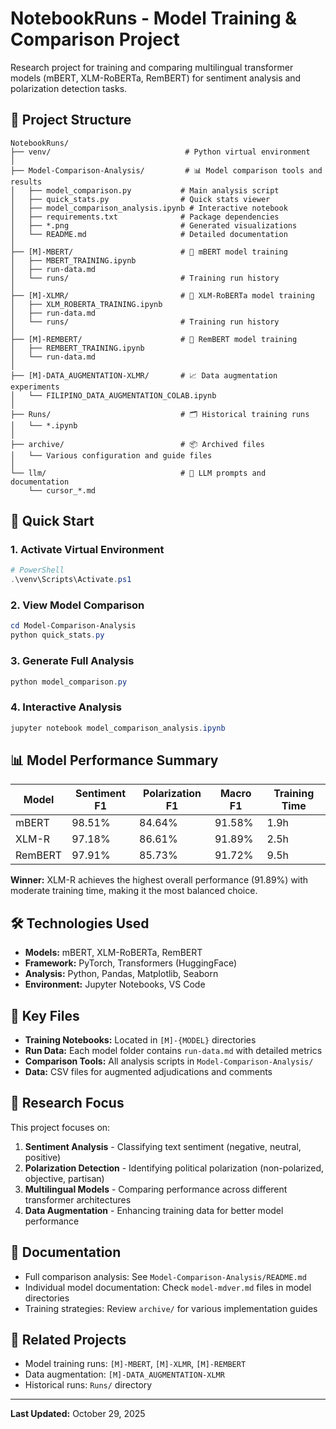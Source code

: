 # NotebookRuns - Model Training & Comparison Project

Research project for training and comparing multilingual transformer models (mBERT, XLM-RoBERTa, RemBERT) for sentiment analysis and polarization detection tasks.

## 📁 Project Structure

```
NotebookRuns/
├── venv/                              # Python virtual environment
│
├── Model-Comparison-Analysis/         # 📊 Model comparison tools and results
│   ├── model_comparison.py           # Main analysis script
│   ├── quick_stats.py                # Quick stats viewer
│   ├── model_comparison_analysis.ipynb # Interactive notebook
│   ├── requirements.txt              # Package dependencies
│   ├── *.png                         # Generated visualizations
│   └── README.md                     # Detailed documentation
│
├── [M]-MBERT/                        # 🤖 mBERT model training
│   ├── MBERT_TRAINING.ipynb
│   ├── run-data.md
│   └── runs/                         # Training run history
│
├── [M]-XLMR/                         # 🤖 XLM-RoBERTa model training
│   ├── XLM_ROBERTA_TRAINING.ipynb
│   ├── run-data.md
│   └── runs/                         # Training run history
│
├── [M]-REMBERT/                      # 🤖 RemBERT model training
│   ├── REMBERT_TRAINING.ipynb
│   └── run-data.md
│
├── [M]-DATA_AUGMENTATION-XLMR/       # 📈 Data augmentation experiments
│   └── FILIPINO_DATA_AUGMENTATION_COLAB.ipynb
│
├── Runs/                             # 🗂️ Historical training runs
│   └── *.ipynb
│
├── archive/                          # 📦 Archived files
│   └── Various configuration and guide files
│
└── llm/                              # 🤖 LLM prompts and documentation
    └── cursor_*.md
```

## 🚀 Quick Start

### 1. Activate Virtual Environment

```powershell
# PowerShell
.\venv\Scripts\Activate.ps1
```

### 2. View Model Comparison

```powershell
cd Model-Comparison-Analysis
python quick_stats.py
```

### 3. Generate Full Analysis

```powershell
python model_comparison.py
```

### 4. Interactive Analysis

```powershell
jupyter notebook model_comparison_analysis.ipynb
```

## 📊 Model Performance Summary

| Model   | Sentiment F1 | Polarization F1 | Macro F1 | Training Time |
|---------|--------------|-----------------|----------|---------------|
| mBERT   | 98.51%       | 84.64%          | 91.58%   | 1.9h          |
| XLM-R   | 97.18%       | 86.61%          | 91.89%   | 2.5h          |
| RemBERT | 97.91%       | 85.73%          | 91.72%   | 9.5h          |

**Winner:** XLM-R achieves the highest overall performance (91.89%) with moderate training time, making it the most balanced choice.

## 🛠️ Technologies Used

- **Models:** mBERT, XLM-RoBERTa, RemBERT
- **Framework:** PyTorch, Transformers (HuggingFace)
- **Analysis:** Python, Pandas, Matplotlib, Seaborn
- **Environment:** Jupyter Notebooks, VS Code

## 📝 Key Files

- **Training Notebooks:** Located in `[M]-{MODEL}` directories
- **Run Data:** Each model folder contains `run-data.md` with detailed metrics
- **Comparison Tools:** All analysis scripts in `Model-Comparison-Analysis/`
- **Data:** CSV files for augmented adjudications and comments

## 🎯 Research Focus

This project focuses on:
1. **Sentiment Analysis** - Classifying text sentiment (negative, neutral, positive)
2. **Polarization Detection** - Identifying political polarization (non-polarized, objective, partisan)
3. **Multilingual Models** - Comparing performance across different transformer architectures
4. **Data Augmentation** - Enhancing training data for better model performance

## 📖 Documentation

- Full comparison analysis: See `Model-Comparison-Analysis/README.md`
- Individual model documentation: Check `model-mdver.md` files in model directories
- Training strategies: Review `archive/` for various implementation guides

## 🔗 Related Projects

- Model training runs: `[M]-MBERT`, `[M]-XLMR`, `[M]-REMBERT`
- Data augmentation: `[M]-DATA_AUGMENTATION-XLMR`
- Historical runs: `Runs/` directory

---

**Last Updated:** October 29, 2025
